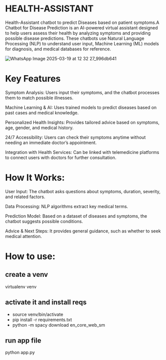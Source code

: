 # HEALTH-ASSISTANT
Health-Assistant chatbot to predict Diseases based on patient symptoms.A Chatbot for Disease Prediction is an AI-powered virtual assistant designed to help users assess their health by analyzing symptoms and providing possible disease predictions. These chatbots use Natural Language Processing (NLP) to understand user input, Machine Learning (ML) models for diagnosis, and medical databases for reference.

![WhatsApp Image 2025-03-19 at 12 32 27_996db641](https://github.com/user-attachments/assets/fc8efaa9-1aa5-415a-84b7-b6e207961bef)

# Key Features
  Symptom Analysis: Users input their symptoms, and the chatbot processes them to match possible illnesses.

  Machine Learning & AI: Uses trained models to predict diseases based on past cases and medical knowledge.

  Personalized Health Insights: Provides tailored advice based on symptoms, age, gender, and medical history.

  24/7 Accessibility: Users can check their symptoms anytime without needing an immediate doctor’s appointment.

  Integration with Health Services: Can be linked with telemedicine platforms to connect users with doctors for further consultation.
# How It Works:
  User Input: The chatbot asks questions about symptoms, duration, severity, and related factors.

  Data Processing: NLP algorithms extract key medical terms.

  Prediction Model: Based on a dataset of diseases and symptoms, the chatbot suggests possible conditions.

  Advice & Next Steps: It provides general guidance, such as whether to seek medical attention.

# How to use:
## create a venv 
virtualenv venv 

## activate it and install reqs
- source venv/bin/activate
- pip install -r requirements.txt 
- python -m spacy download en_core_web_sm

## run app file
python app.py

